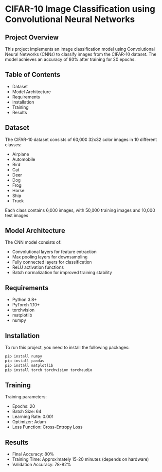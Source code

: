 # CIFAR-10 Image Classification using Convolutional Neural Networks
## Project Overview
This project implements an image classification model using Convolutional Neural Networks (CNNs) to classify images from the CIFAR-10 dataset. The model achieves an accuracy of 80% after training for 20 epochs.

## Table of Contents
- Dataset
- Model Architecture
- Requirements
- Installation
- Training
- Results

## Dataset
The CIFAR-10 dataset consists of 60,000 32x32 color images in 10 different classes:

- Airplane
- Automobile
- Bird
- Cat
- Deer
- Dog
- Frog
- Horse
- Ship
- Truck

Each class contains 6,000 images, with 50,000 training images and 10,000 test images

## Model Architecture
The CNN model consists of:

- Convolutional layers for feature extraction
- Max pooling layers for downsampling
- Fully connected layers for classification
- ReLU activation functions
- Batch normalization for improved training stability


## Requirements

- Python 3.8+
- PyTorch 1.10+
- torchvision
- matplotlib
- numpy

## Installation

To run this project, you need to install the following packages:

```python
pip install numpy
pip install pandas
pip install matplotlib
pip install torch torchvision torchaudio
```

## Training
Training parameters:

- Epochs: 20
- Batch Size: 64
- Learning Rate: 0.001
- Optimizer: Adam
- Loss Function: Cross-Entropy Loss

## Results

- Final Accuracy: 80%
- Training Time: Approximately 15-20 minutes (depends on hardware)
- Validation Accuracy: 78-82%
